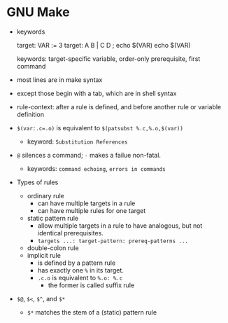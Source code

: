 GNU Make
========

- keywords

    target: VAR := 3
    target: A B | C D ; echo $(VAR)
    	echo $(VAR)
    
    keywords: target-specific variable, order-only prerequisite, first command
- most lines are in make syntax
- except those begin with a tab, which are in shell syntax
- rule-context: after a rule is defined, and before another rule or variable definition
- `$(var:.c=.o)` is equivalent to `$(patsubst %.c,%.o,$(var))`
  - keyword: `Substitution References`
- `@` silences a command; `-` makes a failue non-fatal.
  - keywords: `command echoing`, `errors in commands`
- Types of rules
  - ordinary rule
    - can have multiple targets in a rule
    - can have multiple rules for one target
  - static pattern rule
    - allow multiple targets in a rule to have analogous, but not identical
      prerequisites.
    - `targets ...: target-pattern: prereq-patterns ...`
  - double-colon rule
  - implicit rule
    - is defined by a pattern rule
    - has exactly one `%` in its target.
    - `.c.o` is equivalent to `%.o: %.c`
      - the former is called suffix rule
- `$@`, `$<`, `$^`, and `$*`
  - `$*` matches the stem of a (static) pattern rule
